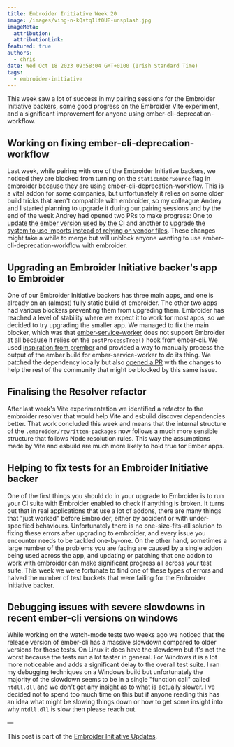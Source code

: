 ```yaml
---
title: Embroider Initiative Week 20
image: /images/ving-n-kQstq1lf0UE-unsplash.jpg
imageMeta:
  attribution:
  attributionLink:
featured: true
authors:
  - chris
date: Wed Oct 18 2023 09:58:04 GMT+0100 (Irish Standard Time)
tags:
  - embroider-initiative
---
```


This week saw a lot of success in my pairing sessions for the Embroider Initiative backers, some good progress on the Embroider Vite experiment, and a significant improvement for anyone using ember-cli-deprecation-workflow.

## Working on fixing ember-cli-deprecation-workflow

Last week, while pairing with one of the Embroider Initiative backers, we noticed they are blocked from turning on the `staticEmberSource` flag in embroider because they are using ember-cli-deprecation-workflow. This is a vital addon for some companies, but unfortunately it relies on some older build tricks that aren't compatible with embroider, so my colleague Andrey and I started planning to upgrade it during our pairing sessions and by the end of the week Andrey had opened two PRs to make progress: One to [update the ember version used by the CI](https://github.com/mixonic/ember-cli-deprecation-workflow/pull/158) and another to [upgrade the system to use imports instead of relying on vendor files](https://github.com/mixonic/ember-cli-deprecation-workflow/pull/159). These changes might take a while to merge but will unblock anyone wanting to use ember-cli-deprecation-workflow with embroider. 

## Upgrading an Embroider Initiative backer's app to Embroider

One of our Embroider Initiative backers has three main apps, and one is already on an (almost) fully static build of embroider. The other two apps had various blockers preventing them from upgrading them. Embroider has reached a level of stability where we expect it to work for most apps, so we decided to try upgrading the smaller app. We managed to fix the main blocker, which was that [ember-service-worker](https://github.com/DockYard/ember-service-worker) does not support Embroider at all because it relies on the `postProcessTree()` hook from ember-cli. We used [inspiration from prember](https://github.com/ef4/prember#using-prember-with-embroider) and provided a way to manually process the output of the ember build for ember-service-worker to do its thing. We patched the dependency locally but also [opened a PR](https://github.com/DockYard/ember-service-worker/pull/230) with the changes to help the rest of the community that might be blocked by this same issue.

## Finalising the Resolver refactor

After last week's Vite experimentation we identified a refactor to the embroider resolver that would help Vite and esbuild discover dependencies better. That work concluded this week and means that the internal structure of the `.embroider/rewritten-packages` now follows a much more sensible structure that follows Node resolution rules. This way the assumptions made by Vite and esbuild are much more likely to hold true for Ember apps.

## Helping to fix tests for an Embroider Initiative backer

One of the first things you should do in your upgrade to Embroider is to run your CI suite with Embroider enabled to check if anything is broken. It turns out that in real applications that use a lot of addons, there are many things that "just worked" before Embroider, either by accident or with under-specified behaviours. Unfortunately there is no one-size-fits-all solution to fixing these errors after upgrading to embroider, and every issue you encounter needs to be tackled one-by-one. On the other hand, sometimes a large number of the problems you are facing are caused by a single addon being used across the app, and updating or patching that one addon to work with embroider can make significant progress all across your test suite. This week we were fortunate to find one of these types of errors and halved the number of test buckets that were failing for the Embroider Initiative backer.

## Debugging issues with severe slowdowns in recent ember-cli versions on windows

While working on the watch-mode tests two weeks ago we noticed that the release version of ember-cli has a massive slowdown compared to older versions for those tests. On Linux it does have the slowdown but it's not the worst because the tests run a lot faster in general. For Windows it is a lot more noticeable and adds a significant delay to the overall test suite. I ran my debugging techniques on a Windows build but unfortunately the majority of the slowdown seems to be in a single "function call" called `ntdll.dll` and we don't get any insight as to what is actually slower. I've decided not to spend too much time on this but if anyone reading this has an idea what might be slowing things down or how to get some insight into why `ntdll.dll` is slow then please reach out. 

— 

This post is part of the [Embroider Initiative Updates](/embroider-initiative-updates).
